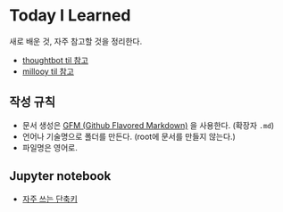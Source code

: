 # Today I Learned

새로 배운 것, 자주 참고할 것을 정리한다.
- [thoughtbot til 참고](https://github.com/thoughtbot/til)
- [millooy til 참고](https://github.com/milooy/TIL)

## 작성 규칙
- 문서 생성은 [GFM (Github Flavored Markdown)](https://help.github.com/articles/github-flavored-markdown/) 을 사용한다. (확장자 `.md`)
- 언어나 기술명으로 폴더를 만든다. (root에 문서를 만들지 않는다.)
- 파일명은 영어로.

## Jupyter notebook
- [자주 쓰는 단축키](https://github.com/zeggoo/TIL/blob/master/Jupyter%20notebook/Jupyter_notebook_shortcuts.md)
